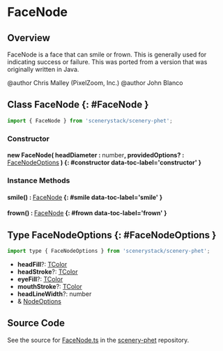 # FaceNode

## Overview

FaceNode is a face that can smile or frown.  This is generally used for indicating success or failure.
This was ported from a version that was originally written in Java.

@author Chris Malley (PixelZoom, Inc.)
@author John Blanco

## Class FaceNode {: #FaceNode }


```js
import { FaceNode } from 'scenerystack/scenery-phet';
```
### Constructor

#### new FaceNode( headDiameter : <span style="font-weight: 400;"><span style="color: hsla(calc(var(--md-hue) + 180deg),80%,40%,1);">number</span></span>, providedOptions? : <span style="font-weight: 400;">[FaceNodeOptions](../scenery-phet/FaceNode.md#FaceNodeOptions)</span> ) {: #constructor data-toc-label='constructor' }

### Instance Methods

#### smile() : <span style="font-weight: 400;">[FaceNode](../scenery-phet/FaceNode.md)</span> {: #smile data-toc-label='smile' }

#### frown() : <span style="font-weight: 400;">[FaceNode](../scenery-phet/FaceNode.md)</span> {: #frown data-toc-label='frown' }



## Type FaceNodeOptions {: #FaceNodeOptions }


```js
import type { FaceNodeOptions } from 'scenerystack/scenery-phet';
```
- **headFill**?: [TColor](../scenery/TColor.md)
- **headStroke**?: [TColor](../scenery/TColor.md)
- **eyeFill**?: [TColor](../scenery/TColor.md)
- **mouthStroke**?: [TColor](../scenery/TColor.md)
- **headLineWidth**?: <span style="color: hsla(calc(var(--md-hue) + 180deg),80%,40%,1);">number</span>
- &amp; [NodeOptions](../scenery/Node.md#NodeOptions)




## Source Code

See the source for [FaceNode.ts](https://github.com/phetsims/scenery-phet/blob/main/js/FaceNode.ts) in the [scenery-phet](https://github.com/phetsims/scenery-phet) repository.
